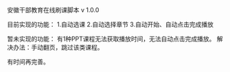 安徽干部教育在线刷课脚本 v 1.0.0

目前实现的功能：
1.自动选课
2.自动选择章节
3.自动开始、自动点击完成播放

暂未实现的功能：
有1种PPT课程无法获取播放时间，无法自动点击完成播放。
解决办法：手动翻页，跳过该类课程。

有时间再完善。
